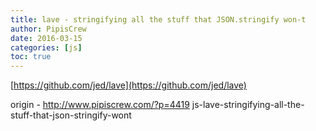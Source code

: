 ```yaml
---
title: lave - stringifying all the stuff that JSON.stringify won-t
author: PipisCrew
date: 2016-03-15
categories: [js]
toc: true
---
```


[https://github.com/jed/lave](https://github.com/jed/lave)

origin - http://www.pipiscrew.com/?p=4419 js-lave-stringifying-all-the-stuff-that-json-stringify-wont